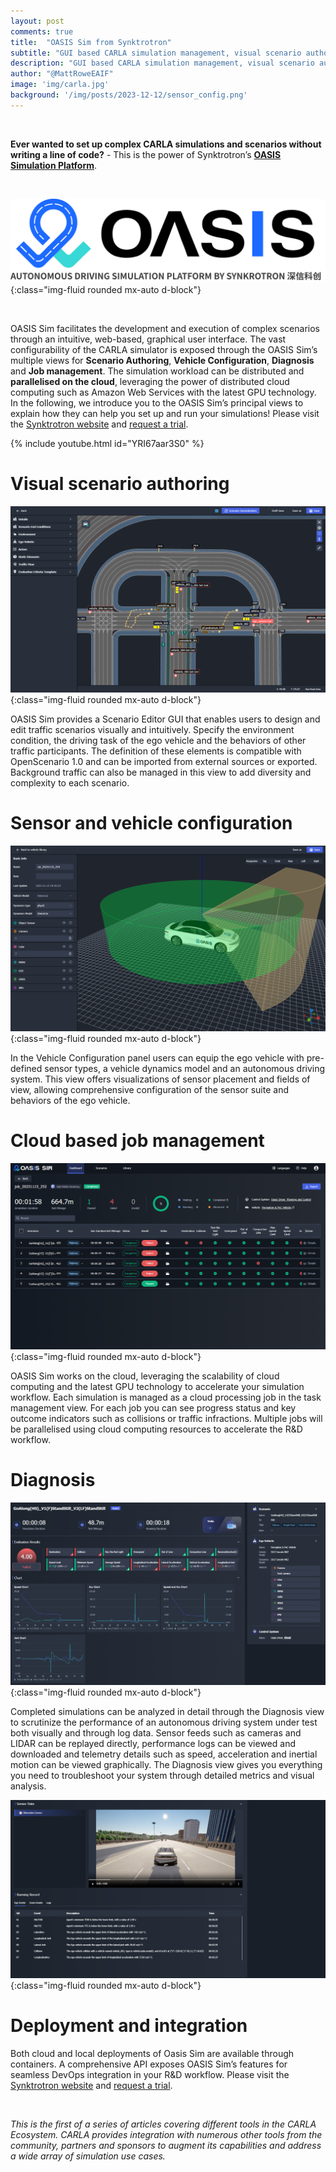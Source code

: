 ```yaml
---
layout: post
comments: true
title:  "OASIS Sim from Synktrotron"
subtitle: "GUI based CARLA simulation management, visual scenario authoring and cloud job management in the OASIS Sim platform"
description: "GUI based CARLA simulation management, visual scenario authoring and cloud job management in the OASIS Sim platform"
author: "@MattRoweEAIF"
image: 'img/carla.jpg'
background: '/img/posts/2023-12-12/sensor_config.png'
---
```


<br>


**Ever wanted to set up complex CARLA simulations and scenarios without writing a line of code?** - This is the power of Synktrotron’s [__OASIS Simulation Platform__](https://www.synkrotron.ai/sim.html).

<br>

![OASIS logo](/img/posts/2023-12-12/oasis_logo.png){:class="img-fluid rounded mx-auto d-block"}

<br>

 OASIS Sim facilitates the development and execution of complex scenarios through an intuitive, web-based, graphical user interface. The vast configurability of the CARLA simulator is exposed through the OASIS Sim’s multiple views for __Scenario Authoring__, __Vehicle Configuration__, __Diagnosis__ and __Job management__. The simulation workload can be distributed and __parallelised on the cloud__, leveraging the power of distributed cloud computing such as Amazon Web Services with the latest GPU technology. In the following, we introduce you to the OASIS Sim’s principal views to explain how they can help you set up and run your simulations! Please visit the [Synktrotron website](http://www.synkrotron.ai/) and [request a trial](https://synkrotron.ai/contact.html).

{% include youtube.html id="YRI67aar3S0" %}

# Visual scenario authoring

![OASIS scenario authoring](/img/posts/2023-12-12/scenario_authoring.png){:class="img-fluid rounded mx-auto d-block"}

OASIS Sim provides a Scenario Editor GUI that enables users to design and edit traffic scenarios visually and intuitively. Specify the environment condition, the driving task of the ego vehicle and the behaviors of other traffic participants. The definition of these elements is compatible with OpenScenario 1.0 and can be imported from external sources or exported. Background traffic can also be managed in this view to add diversity and complexity to each scenario.

# Sensor and vehicle configuration

![OASIS vehicle config](/img/posts/2023-12-12/sensor_config.png){:class="img-fluid rounded mx-auto d-block"}

In the Vehicle Configuration panel users can equip the ego vehicle with pre-defined sensor types, a vehicle dynamics model and an autonomous driving system. This view offers visualizations of sensor placement and fields of view, allowing comprehensive configuration of the sensor suite and behaviors of the ego vehicle.


# Cloud based job management

![OASIS job management](/img/posts/2023-12-12/job_management.png){:class="img-fluid rounded mx-auto d-block"}

OASIS Sim works on the cloud, leveraging the scalability of cloud computing and the latest GPU technology to accelerate your simulation workflow. Each simulation is managed as a cloud processing job in the task management view. For each job you can see progress status and key outcome indicators such as collisions or traffic infractions. Multiple jobs will be parallelised using cloud computing resources to accelerate the R&D workflow. 

# Diagnosis 

![OASIS diagnosis 1](/img/posts/2023-12-12/diagnosis_1.png){:class="img-fluid rounded mx-auto d-block"}

Completed simulations can be analyzed in detail through the Diagnosis view to scrutinize the performance of an autonomous driving system under test both visually and through log data. Sensor feeds such as cameras and LIDAR can be replayed directly, performance logs can be viewed and downloaded and telemetry details such as speed, acceleration and inertial motion can be viewed graphically. The Diagnosis view gives you everything you need to troubleshoot your system through detailed metrics and visual analysis. 

![OASIS diagnosis 2](/img/posts/2023-12-12/diagnosis_2.png){:class="img-fluid rounded mx-auto d-block"}

# Deployment and integration

Both cloud and local deployments of Oasis Sim are available through containers. A comprehensive API exposes OASIS Sim’s features for seamless DevOps integration in your R&D workflow. Please visit the [Synktrotron website](http://www.synkrotron.ai/) and [request a trial](https://synkrotron.ai/contact.html).

<br>

*This is the first of a series of articles covering different tools in the CARLA Ecosystem. CARLA provides integration with numerous other tools from the community, partners and sponsors to augment its capabilities and address a wide array of simulation use cases.*
